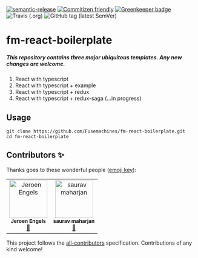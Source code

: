 [![semantic-release](https://img.shields.io/badge/%20%20%F0%9F%93%A6%F0%9F%9A%80-semantic--release-e10079.svg)](https://github.com/semantic-release/semantic-release) [![Commitizen friendly](https://img.shields.io/badge/commitizen-friendly-brightgreen.svg)](http://commitizen.github.io/cz-cli/) [![Greenkeeper badge](https://badges.greenkeeper.io/Fusemachines/fm-react-boilerplate.svg)](https://greenkeeper.io/) ![Travis (.org)](https://img.shields.io/travis/fusemachines/fm-react-boilerplate) ![GitHub tag (latest SemVer)](https://img.shields.io/github/v/tag/Fusemachines/fm-react-boilerplate)

# fm-react-boilerplate
##### This repository contains three major ubiquitous templates. Any new changes are welcome.
1. React with typescript
2. React with typescript + example
3. React with typescript + redux
3. React with typescript + redux-saga (...in progress)

## Usage

    git clone https://github.com/Fusemachines/fm-react-boilerplate.git
    cd fm-react-boilerplate


## Contributors ✨

Thanks goes to these wonderful people ([emoji key](https://allcontributors.org/docs/en/emoji-key)):

<!-- ALL-CONTRIBUTORS-LIST:START - Do not remove or modify this section -->
<!-- prettier-ignore-start -->
<!-- markdownlint-disable -->
<table>
  <tr>
    <td align="center"><a href="https://github.com/jfmengels"><img src="https://avatars1.githubusercontent.com/u/3869412?v=4" width="100px;" alt="Jeroen Engels"/><br /><sub><b>Jeroen Engels</b></sub></a><br /><a href="https://github.com/fusemachines/fm-react-boilerplate/commits?author=jfmengels" title="Documentation">📖</a></td>
    <td align="center"><a href="https://github.com/saurssauravjs"><img src="https://avatars1.githubusercontent.com/u/29722184?v=4" width="100px;" alt="saurav maharjan"/><br /><sub><b>saurav maharjan</b></sub></a><br /><a href="https://github.com/fusemachines/fm-react-boilerplate/commits?author=saurssauravjs" title="Documentation">📖</a></td>
  </tr>
</table>

<!-- markdownlint-enable -->
<!-- prettier-ignore-end -->
<!-- ALL-CONTRIBUTORS-LIST:END -->

This project follows the [all-contributors](https://github.com/all-contributors/all-contributors) specification. Contributions of any kind welcome!